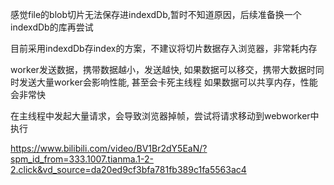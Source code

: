 感觉file的blob切片无法保存进indexdDb,暂时不知道原因，后续准备换一个indexdDb的库再尝试

目前采用indexdDb存index的方案，不建议将切片数据存入浏览器，非常耗内存


worker发送数据，携带数据越小，发送越快, 如果数据可以移交，携带大数据时同时发送大量worker会影响性能, 甚至会卡死主线程
如果数据可以共享内存，性能会非常快

在主线程中发起大量请求，会导致浏览器掉帧，尝试将请求移动到webworker中执行

<!-- https://juejin.cn/post/7368288987641774120#heading-2 -->

https://www.bilibili.com/video/BV1Br2dY5EaN/?spm_id_from=333.1007.tianma.1-2-2.click&vd_source=da20ed9cf3bfa781fb389c1fa5563ac4

